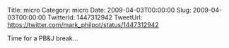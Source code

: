Title: micro
Category: micro
Date: 2009-04-03T00:00:00
Slug: 2009-04-03T00:00:00
TwitterId: 1447312942
TweetUrl: https://twitter.com/mark_philpot/status/1447312942

Time for a PB&J break...